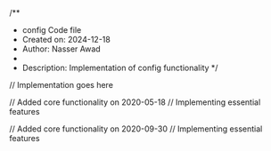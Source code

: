 /**
 * config Code file
 * Created on: 2024-12-18
 * Author: Nasser Awad
 *
 * Description: Implementation of config functionality
 */
 
// Implementation goes here


// Added core functionality on 2020-05-18
// Implementing essential features

// Added core functionality on 2020-09-30
// Implementing essential features

